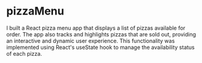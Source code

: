 # pizzaMenu
I built a React pizza menu app that displays a list of pizzas available for order. The app also tracks and highlights pizzas that are sold out, providing an interactive and dynamic user experience. This functionality was implemented using React's useState hook to manage the availability status of each pizza.
